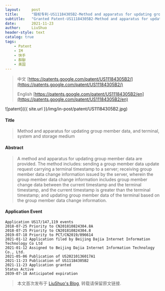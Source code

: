 ```yaml
---
layout:     post
title:      "授权专利-US11184305B2-Method and apparatus for updating group member data, and terminal, system and storage medium"
subtitle:   "Granted Patent-US11184305B2-Method and apparatus for updating group member data, and terminal, system and storage medium"
date:       2021-11-23
author:     LiuShuo
header-style: text
catalog: true
tags:
    - Patent
    - IM
    - 快手
    - 群聊
    - 美国
---
```

> 中文 [https://patents.google.com/patent/US11184305B2/](https://patents.google.com/patent/US11184305B2/)
>
> English [https://patents.google.com/patent/US11184305B2/en](https://patents.google.com/patent/US11184305B2/en)

![patent]({{ site.url }}/img/in-post/patent/US11184305B2.jpg)

#### Title
> Method and apparatus for updating group member data, and terminal, system and storage medium









#### Abstract
> A method and apparatus for updating group member data are provided. The method includes: sending a group member data update request carrying a terminal timestamp to a server; receiving group member data change information issued by the server, wherein the group member data change information includes group member change data between the current timestamp and the terminal timestamp, and the current timestamp is greater than the terminal timestamp; and updating group member data of the terminal based on the group member data change information.









#### Application Event
```
Application US17/147,119 events 
2018-07-25 Priority to CN201810824304.8A
2018-07-25 Priority to CN201810824304.8
2019-07-18 Priority to PCT/CN2019/096614
2021-01-12 Application filed by Beijing Dajia Internet Information Technology Co Ltd
2021-01-12 Assigned to Beijing Dajia Internet Information Technology Co., Ltd.
2021-05-06 Publication of US20210136017A1
2021-11-23 Publication of US11184305B2
2021-11-23 Application granted
Status Active
2039-07-18 Anticipated expiration
```
> 本文首次发布于 [LiuShuo's Blog](https://liushuo.me), 
转载请保留原文链接.
